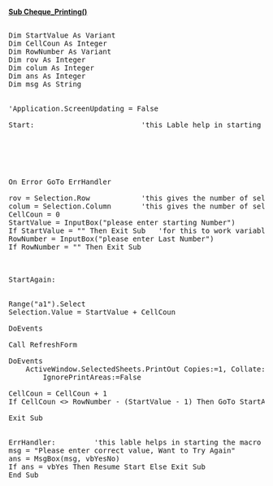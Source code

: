 <a href="red">**Sub Cheque_Printing()**</a>
<pre>

Dim StartValue As Variant
Dim CellCoun As Integer
Dim RowNumber As Variant
Dim rov As Integer
Dim colum As Integer
Dim ans As Integer
Dim msg As String


'Application.ScreenUpdating = False

Start:                         'this Lable help in starting macro again in case of error






On Error GoTo ErrHandler

rov = Selection.Row            'this gives the number of selected row
colum = Selection.Column       'this gives the number of selected column
CellCoun = 0
StartValue = InputBox("please enter starting Number")
If StartValue = "" Then Exit Sub   'for this to work variable type should be variant
RowNumber = InputBox("please enter Last Number")
If RowNumber = "" Then Exit Sub



StartAgain:


Range("a1").Select
Selection.Value = StartValue + CellCoun

DoEvents

Call RefreshForm

DoEvents
    ActiveWindow.SelectedSheets.PrintOut Copies:=1, Collate:=True, _
        IgnorePrintAreas:=False
        
CellCoun = CellCoun + 1
If CellCoun <> RowNumber - (StartValue - 1) Then GoTo StartAgain 'this will continue untill cellcoun becomes equal to number to rows

Exit Sub


ErrHandler:         'this lable helps in starting the macro again and dealing with error
msg = "Please enter correct value, Want to Try Again"
ans = MsgBox(msg, vbYesNo)
If ans = vbYes Then Resume Start Else Exit Sub
End Sub






